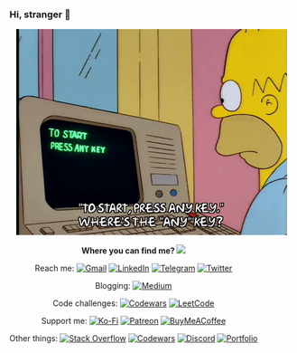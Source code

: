### Hi, stranger 👀

<p align="center">
  <img src="https://github.com/qiqt/qiqt/blob/main/giphy.gif?raw=true"></img>
</p>

<div style="display:inline-block; text-align:center;">
  <a>
    <strong>
      Where you can find me?
    </strong>
  </a> 
  <a href="mailto:ikrestjancevs@gmail.com">
    <img src="https://img.shields.io/badge/Gmail-D14836?style=for-the-badge&logo=gmail&logoColor=white"></img>
  </a>

  Reach me:
[![Gmail](https://img.shields.io/badge/Gmail-D14836?style=for-the-badge&logo=gmail&logoColor=white)](mailto:ikrestjancevs@gmail.com)
[![LinkedIn](https://img.shields.io/badge/linkedin-%230077B5.svg?style=for-the-badge&logo=linkedin&logoColor=white)](https://www.linkedin.com/in/ikrestjancevs/)
[![Telegram](https://img.shields.io/badge/Telegram-2CA5E0?style=for-the-badge&logo=telegram&logoColor=white)](https://t.me/devgiorgio)
[![Twitter](https://img.shields.io/badge/Twitter-%231DA1F2.svg?style=for-the-badge&logo=Twitter&logoColor=white)](https://twitter.com/qiqt_)

  Blogging:
[![Medium](https://img.shields.io/badge/Medium-12100E?style=for-the-badge&logo=medium&logoColor=white)](https://medium.com/@qiqt)

  Code challenges:
[![Codewars](https://img.shields.io/badge/Codewars-B1361E?style=for-the-badge&logo=codewars&logoColor=grey)](https://www.codewars.com/users/qiqt)
[![LeetCode](https://img.shields.io/badge/LeetCode-000000?style=for-the-badge&logo=LeetCode&logoColor=#d16c06)](https://leetcode.com/qiqt/)

  Support me:
[![Ko-Fi](https://img.shields.io/badge/Ko--fi-F16061?style=for-the-badge&logo=ko-fi&logoColor=white)](https://ko-fi.com/qiqt_)
[![Patreon](https://img.shields.io/badge/Patreon-F96854?style=for-the-badge&logo=patreon&logoColor=white)](https://www.patreon.com/qiqt)
[![BuyMeACoffee](https://img.shields.io/badge/Buy%20Me%20a%20Coffee-ffdd00?style=for-the-badge&logo=buy-me-a-coffee&logoColor=black)](https://www.buymeacoffee.com/qiqt)

  Other things:
[![Stack Overflow](https://img.shields.io/badge/-Stackoverflow-FE7A16?style=for-the-badge&logo=stack-overflow&logoColor=white)](https://stackoverflow.com/users/15046385/qiqt)
[![Codewars](https://img.shields.io/badge/Codewars-B1361E?style=for-the-badge&logo=codewars&logoColor=grey)](https://www.codewars.com/users/qiqt)
[![Discord](https://img.shields.io/badge/Discord-%237289DA.svg?style=for-the-badge&logo=discord&logoColor=white)](https://discord.gg/PKhhba9Q7U)
[![Portfolio](https://img.shields.io/badge/Portfolio-%23000000.svg?style=for-the-badge&logo=firefox&logoColor=#FF7139)](https://qiqt.space/)
